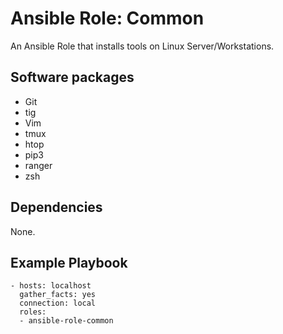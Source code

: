 # Ansible Role: Common
An Ansible Role that installs tools on Linux Server/Workstations.

## Software packages
* Git
* tig
* Vim
* tmux
* htop
* pip3
* ranger
* zsh

## Dependencies
None.

## Example Playbook
``` ansible
- hosts: localhost
  gather_facts: yes
  connection: local
  roles:
  - ansible-role-common
